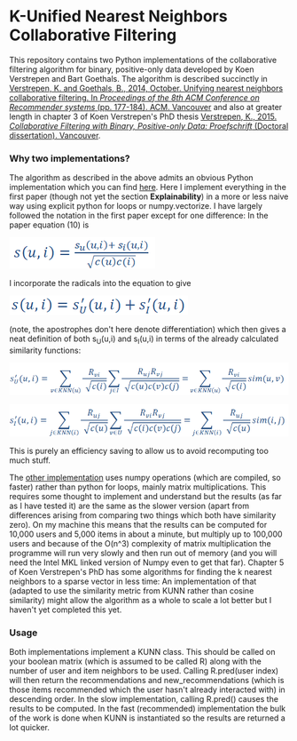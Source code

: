 # K-Unified Nearest Neighbors Collaborative Filtering
This repository contains two Python implementations of the collaborative filtering algorithm for binary, positive-only data developed by Koen Verstrepen and Bart Goethals. The algorithm is described succinctly in 
[Verstrepen, K. and Goethals, B., 2014, October. Unifying nearest neighbors collaborative filtering. In *Proceedings of the 8th ACM Conference on Recommender systems* (pp. 177-184). ACM. Vancouver](http://adrem.ua.ac.be/~goethals/publications/pubs/verstrepen14kunn.pdf)
and also at greater length in chapter 3 of Koen Verstrepen's PhD thesis
[Verstrepen, K., 2015. *Collaborative Filtering with Binary, Positive-only Data: Proefschrift* (Doctoral dissertation).
Vancouver](http://win.ua.ac.be/~adrem/bibrem/pubs/verstrepen15PhDthesis.pdf).

### Why two implementations?
The algorithm as described in the above admits an obvious Python implementation which you can find [here](KUNN_slow_explicit.py). Here I implement everything in the first paper (though not yet the section **Explainability**) in a more or less naive way using explicit python for loops or numpy.vectorize. I have largely followed the notation in the first paper except for one difference: In the paper equation (10) is 

![Equation 10](eqn10.png "Equation 10") 

I incorporate the radicals into the equation to give 

![Equation 10 Altered](eqn10b.png "Equation 10 Altered")

(note, the apostrophes don't here denote differentiation) which then gives a neat definition of both s<sub>U</sub>(u,i) and s<sub>I</sub>(u,i) in terms of the already calculated similarity functions:

![SU](SU.png "SU")

![SI](SI.png "SI")

This is purely an efficiency saving to allow us to avoid recomputing too much stuff.

The [other implementation](KUNN.py) uses numpy operations (which are compiled, so faster) rather than python for loops, mainly matrix multiplications. This requires some thought to implement and understand but the results (as far as I have tested it) are the same as the slower version (apart from differences arising from comparing two things which both have similarity zero). On my machine this means that the results can be computed for 10,000 users and 5,000 items in about a minute, but multiply up to 100,000 users and because of the O(n^3) complexity of matrix multiplication the programme will run very slowly and then run out of memory (and you will need the Intel MKL linked version of Numpy even to get that far). Chapter 5 of Koen Verstrepen's PhD has some algorithms for finding the k nearest neighbors to a sparse vector in less time: An implementation of that (adapted to use the similarity metric from KUNN rather than cosine similarity) might allow the algorithm as a whole to scale a lot better but I haven't yet completed this yet.

### Usage
Both implementations implement a KUNN class. This should be called on your boolean matrix (which is assumed to be called R) along with the number of user and item neighbors to be used. Calling R.pred(user index) will then return the recommendations and new_recommendations (which is those items recommended which the user hasn't already interacted with) in descending order. In the slow implementation, calling R.pred() causes the results to be computed. In the fast (recommended) implementation the bulk of the work is done when KUNN is instantiated so the results are returned a lot quicker.
